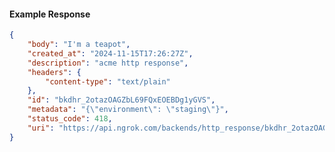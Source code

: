 <!-- Code generated for API Clients. DO NOT EDIT. -->

#### Example Response

```json
{
	"body": "I'm a teapot",
	"created_at": "2024-11-15T17:26:27Z",
	"description": "acme http response",
	"headers": {
		"content-type": "text/plain"
	},
	"id": "bkdhr_2otazOAGZbL69FQxEOEBDg1yGVS",
	"metadata": "{\"environment\": \"staging\"}",
	"status_code": 418,
	"uri": "https://api.ngrok.com/backends/http_response/bkdhr_2otazOAGZbL69FQxEOEBDg1yGVS"
}
```
